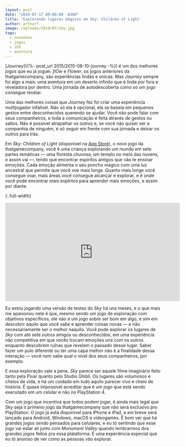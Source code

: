 ```yaml
---
layout: post
date: "2019-07-17 09:00:00 -0300"
title: 'Explorando lugares mágicos em Sky: Children of Light'
author: arthurf
image: /uploads/2019/07/sky.jpg
tags:
  - resenhas
  - jogos
  - iOS
  - aventura
---
```


[_Journey_]({%- post_url 2015/2015-08-10-journey -%}) é um dos melhores jogos que eu já joguei. _flOw_ e _Flower_, os jogos anteriores da thatgamecompany, são experiências lindas e únicas. Mas _Journey_ sempre foi algo a mais: uma aventura em um deserto infinito que é linda por fora e reveladora por dentro. Uma jornada de autodescoberta como só um jogo consegue revelar.

Uma das melhores coisas que _Journey_ fez foi criar uma experiência multijogador infalível. Não só ela é opcional, ela se baseia em pequenos gestos entre desconhecidos querendo se ajudar. Você não pode falar com seus companheiros, e toda a comunicação é feita através de gestos ou saltos. Não é possível atrapalhar os outros e, se você não quiser ser a companhia de ninguém, é só seguir em frente com sua jornada e deixar os outros para trás.

Em _Sky: Children of Light_ (disponível na [App Store](https://itunes.apple.com/us/app/sky-children-of-the-light/id1462117269?ls=1&mt=8)), o novo jogo da thatgamecompany, você é uma criança explorando um mundo em sete partes temáticas — uma floresta chuvosa, um templo no meio das nuvens, e assim vai —, tendo que encontrar espíritos antigos que vão te ensinar emoções. Cada emoção alimenta o seu poncho mágico com uma luz ancestral que permite que você voe mais longe. Quanto mais longe você consegue voar, mais áreas você consegue alcançar e explorar, e é onde você pode encontrar mais espíritos para aprender mais emoções, e assim por diante.

{:.full-width}
<iframe width="560" height="315" src="https://www.youtube-nocookie.com/embed/g3r1KbzSiT8" frameborder="0" allow="accelerometer; autoplay; encrypted-media; gyroscope; picture-in-picture" allowfullscreen></iframe>

Eu estou jogando uma versão de testes do _Sky_ há uns meses, e o que mais me apaixonou nele é que, mesmo sendo um jogo de exploração com objetivos específicos, ele não é um jogo sobre ser bom em algo, e sim em descobrir aquilo que você sabe e aprender coisas novas — e não necessariamente ser o melhor naquilo. Você pode explorar os lugares de _Sky_ com até sete outros amigos ou desconhecidos, em uma experiência não competitiva em que vocês trocam emoções uns com os outros enquanto descobrem ruínas que revelam o passado desse lugar. Saber fazer um pulo diferente ou ter uma capa melhor não é a finalidade dessa interação — você nem sabe qual o nível dos seus companheiros, por exemplo.

E essa exploração vale a pena. _Sky_ parece ser aquele filme imaginário feito tanto pela Pixar quanto pelo Studio Ghibli. Os lugares são volumosos e cheios de vida, e há um cuidado em tudo aquilo parecer vivo e cheio de história. É quase impossível acreditar que é um jogo que está sendo executado em um celular e não no PlayStation 4.

Com um jogo que incentiva que todos podem jogar, é ainda mais legal que _Sky_ seja o primeiro jogo da thatgamecompany que não será exclusivo pro PlayStation. O jogo já está disponível para iPhone e iPad, e em breve será lançado para Android, Windows, macOS e videogames. É bom ver que há grandes jogos sendo pensados para celulares, e eu tô sentindo que esse jogo vai estar ali junto com _Monument Valley_ quando lembrarmos dos grandes jogos feitos pra essa plataforma. É uma experiência especial que eu tô ansioso de ver como as pessoas vão explorar.
